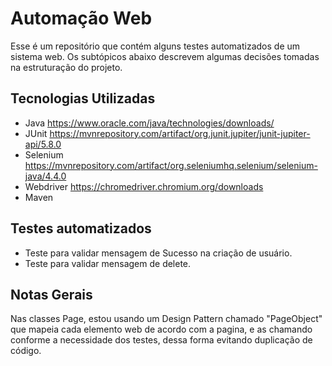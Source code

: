 # Automação Web

Esse é um repositório que contém alguns testes automatizados de um sistema web. Os subtópicos abaixo descrevem algumas decisões tomadas na estruturação do projeto.

## Tecnologias Utilizadas

- Java
  https://www.oracle.com/java/technologies/downloads/
-  JUnit
   https://mvnrepository.com/artifact/org.junit.jupiter/junit-jupiter-api/5.8.0
-  Selenium
   https://mvnrepository.com/artifact/org.seleniumhq.selenium/selenium-java/4.4.0
-  Webdriver
   https://chromedriver.chromium.org/downloads
-  Maven

## Testes automatizados

- Teste para validar mensagem de Sucesso na criação de usuário.
- Teste para validar mensagem de delete.

## Notas Gerais

Nas classes Page, estou usando um Design Pattern chamado "PageObject" que mapeia cada elemento web de acordo com a pagina, e as chamando conforme a necessidade dos testes, dessa forma evitando duplicação de código.
